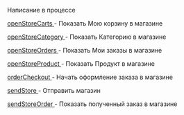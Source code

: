 Написание в процессе







[openStoreCarts ](/docs-test/ext/reactions/openstorecarts)- Показать Мою корзину в магазине

[openStoreCategory ](/docs-test/ext/reactions/openstorecategory)- Показать Категорию в магазине

[openStoreOrders ](/docs-test/ext/reactions/openstoreorders)- Показать Мои заказы в магазине

[openStoreProduct ](/docs-test/ext/reactions/openstoreproduct)- Показать Продукт в магазине

[orderCheckout ](/docs-test/ext/reactions/ordercheckout)- Начать оформление заказа в магазине

[sendStore ](/docs-test/ext/reactions/sendstore)- Отправить магазин

[sendStoreOrder ](/docs-test/ext/reactions/sendstoreorder)- Показать полученный заказ в магазине
